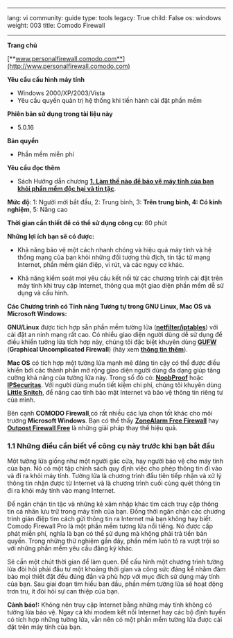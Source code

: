 

---

lang: vi
community: guide
type: tools
legacy: True
child: False
os: windows
weight: 003
title: Comodo Firewall

---

**Trang chủ**

[**www.personalfirewall.comodo.com**](http://www.personalfirewall.comodo.com)


**Yêu cầu cấu hình máy tính**

- Windows 2000/XP/2003/Vista
- Yêu cầu quyền quản trị hệ thống khi tiến hành cài đặt phần mềm

**Phiên bản sử dụng trong tài liệu này**

- 5.0.16 

**Bản quyền**

- Phần mềm miễn phí

**Yêu cầu đọc thêm**

- Sách Hướng dẫn chương [**1. Làm thế nào để bảo vệ máy tính của bạn khỏi phần mềm độc hại và tin tặc**](/vi/chuong-1).

**Mức độ**: 1: Người mới bắt đầu, 2: Trung bình, 3: **Trên trung bình, 4: Có kinh nghiệm**, 5: Nâng cao

**Thời gian cần thiết để có thể sử dụng công cụ**: 60 phút

**Những lợi ích bạn sẽ có được:**

- Khả năng bảo vệ một cách nhanh chóng và hiệu quả máy tính và hệ thống mạng của bạn khỏi những đối tượng thù địch, tin tặc từ mạng Internet, phần mềm gián điệp, vi rút, và các nguy cơ khác.

- Khả năng kiểm soát mọi yêu cầu kết nối từ các chương trình cài đặt trên máy tính khi truy cập Internet, thông qua một giao diện phần mềm dễ sử dụng và cấu hình.

**Các Chương trình có Tính năng Tương tự trong GNU Linux, Mac OS và Microsoft Windows:**

**GNU/Linux** được tích hợp sẵn phần mềm tường lửa ([**netfilter/iptables**](http://www.netfilter.org/)) với cài đặt an ninh mạng rất cao. Có nhiều giao diện người dùng dễ sử dụng để điều khiển tường lửa tích hợp này, chúng tôi đặc biệt khuyên dùng [**GUFW**](https://help.ubuntu.com/community/Gufw) (**Graphical Uncomplicated Firewall**) (hãy xem [**thông tin thêm**](http://blog.bodhizazen.net/linux/firewall-ubuntu-gufw/)).

**Mac OS** có tích hợp một tường lửa mạnh mẽ đáng tin cậy có thể được điều khiển bởi các thành phần mở rộng giao diện người dùng đa dạng giúp tăng cường khả năng của tường lửa này. Trong số đó có: [**NoobProof**](http://www.hanynet.com/noobproof/) hoặc [**IPSecuritas**](http://www.lobotomo.com/products/IPSecuritas/). Với người dùng muốn tiết kiệm chi phí, chúng tôi khuyên dùng [**Little Snitch**](http://www.obdev.at/products/littlesnitch/index.html), để nâng cao tính bảo mật Internet và bảo vệ thông tin riêng tư của mình.

Bên cạnh **COMODO Firewall**,có rất nhiều các lựa chọn tốt khác cho môi trường **Microsoft Windows**. Bạn có thể thấy [**ZoneAlarm Free Firewall**](http://www.zonealarm.com/security/en-us/zonealarm-pc-security-free-firewall.htm) hay [**Outpost Firewall Free**](http://free.agnitum.com/) là những giải pháp thay thế hiệu quả.

### 1.1 Những điều cần biết về công cụ này trước khi bạn bắt đầu ###

Một tường lửa giống như một người gác cửa, hay người bảo vệ cho máy tính của bạn. Nó có một tập chính sách quy định việc cho phép thông tin đi vào và đi ra khỏi máy tính. Tường lửa là chương trình đầu tiên tiếp nhận và xử lý thông tin nhận được từ Internet và là chương trình cuối cùng quét thông tin đi ra khỏi máy tính vào mạng Internet.

Để ngăn chặn tin tặc và những kẻ xâm nhập khác tìm cách truy cập thông tin cá nhân lưu trữ trong máy tính của bạn. Đồng thời ngăn chặn các chương trình gián điệp tìm cách gửi thông tin ra Internet mà bạn không hay biết. Comodo Firewall Pro là một phần mềm tương lửa nổi tiếng. Nó được cấp phát miễn phí, nghĩa là bạn có thể sử dụng mà không phải trả tiền bản quyền. Trong những thử nghiệm gần đây, phần mềm luôn tỏ ra vượt trội so với những phần mềm yêu cầu đăng ký khác.

Sẽ cần một chút thời gian để làm quen. Để cấu hình một chương trình tường lửa đòi hỏi phải đầu tư một khoảng thời gian và công sức đáng kể nhằm đảm bảo mọi thiết đặt đều đúng đắn và phù hợp với mục đích sử dụng máy tính của bạn. Sau giai đoạn tìm hiểu ban đầu, phần mềm tường lửa sẽ hoạt động trơn tru, ít đòi hỏi sự can thiệp của bạn.

**Cảnh báo!:** Không nên truy cập Internet bằng những máy tính không có tường lửa bảo vệ. Ngay cả khi modem kết nối Internet hay các bộ định tuyến có tích hợp những tường lửa, vẫn nên có một phần mềm tường lửa được cài đặt trên máy tính của bạn.

